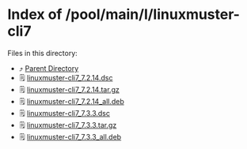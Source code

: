 
# Index of /pool/main/l/linuxmuster-cli7
Files in this directory:
- ⤴ [Parent Directory](../)
- 🗒 [linuxmuster-cli7_7.2.14.dsc](linuxmuster-cli7_7.2.14.dsc)
- 🗒 [linuxmuster-cli7_7.2.14.tar.gz](linuxmuster-cli7_7.2.14.tar.gz)
- 🗒 [linuxmuster-cli7_7.2.14_all.deb](linuxmuster-cli7_7.2.14_all.deb)
- 🗒 [linuxmuster-cli7_7.3.3.dsc](linuxmuster-cli7_7.3.3.dsc)
- 🗒 [linuxmuster-cli7_7.3.3.tar.gz](linuxmuster-cli7_7.3.3.tar.gz)
- 🗒 [linuxmuster-cli7_7.3.3_all.deb](linuxmuster-cli7_7.3.3_all.deb)
